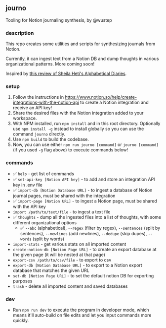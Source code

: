 ## journo
Tooling for Notion journaling synthesis, by @wustep

### description
This repo creates some utilities and scripts for synthesizing journals from Notion.

Currently, it can ingest text from a Notion DB and dump thoughts in various organizational patterns. More coming soon!

Inspired by [this review of Sheila Heti's Alphabetical Diaries](https://artreview.com/sheila-heti-alphabetical-diaries/).

### setup
1. Follow the instructions in https://www.notion.so/help/create-integrations-with-the-notion-api to create a Notion integration and receive an API key!
2. Share the desired files with the Notion integration added to your workspace.
3. With NPM installed, run `npm install` and in this root directory. Optionally use `npm install -g` instead to install globally so you can use the command `journo` directly.
4. Use `npm build` to build the codebase.
5. Now, you can use either `npm run journo [command]` or `journo [command]` (if you used `-g` flag above) to execute commands below!

### commands
- ✅ `help` - get list of commands
- ✅ `set-api-key [Notion API key]` - to add and store an integration API key in .env file
- ✅ `import-db [Notion Database URL]` - to ingest a database of Notion journal pages, must be shared with the integration
- ✅ `import-page [Notion URL]` - to ingest a Notion page, must be shared with the API key
- `import /path/to/text/file` - to ingest a text file
- ✅ `thoughts` - dump all the ingested files into a list of thoughts, with some different organizational options
  - ✅ `--abc` (alphabetical), `--regex` (filter by regex), `--sentences` (split by sentences), `--newlines` (add newlines), `--dedupe` (skip dupes), `--words` (split by words)
- `import-stats` - get various stats on all imported content
- `create-notion-db [Notion Page URL]` - to create an export database at the given page (it will be nested at that page)
- `export-csv /path/to/csv/file` - to export to csv
- `export-db [Notion Database URL]` - to export to a Notion export database that matches the given URL
- `set-db [Notion Page URL]` - to set the default notion DB for exporting purposes
- `trash` - delete all imported content and saved databases

### dev
- Run `npm run dev` to execute the program in developer mode, which means it'll auto-build on file edits and let you input commands more quickly.